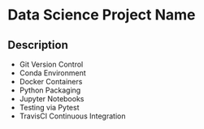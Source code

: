 # Data Science Project Name

## Description

- Git Version Control
- Conda Environment
- Docker Containers 
- Python Packaging 
- Jupyter Notebooks
- Testing via Pytest
- TravisCI Continuous Integration
